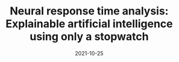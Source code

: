 ---
title: "Neural response time analysis: Explainable artificial intelligence using only a stopwatch"
collection: publications
permalink: /publication/2021-10-25-wiley-nrt-07
excerpt: 'We extended our work on Neural Response Time analysis from CVPR-W 2020 with an additional experiment showing that NRTs are sensitive to intra-class variations, yet can be used to reliably inform between intra-class variations between objects.'
date: 2021-10-25
venue: 'Applied AI Letters'
paperurl: 'https://onlinelibrary.wiley.com/doi/pdf/10.1002/ail2.48'
citation: ''
authors: 'Eric Taylor*, <strong> Shashank Shekhar* </strong>, Graham W Taylor'
image: 'images/nrt-wiley.png' 
video: 'https://www.youtube.com/watch?v=iJ9GAjerMcI&list=PLw-QBnA20Z6_Db2I3bJNpnkaThFJnELWB&ab_channel=mindsvsmachines'

---